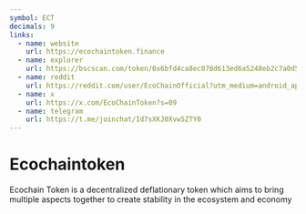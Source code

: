 ```yaml
---
symbol: ECT
decimals: 9
links:
  - name: website
    url: https://ecochaintoken.finance
  - name: explorer
    url: https://bscscan.com/token/0x6bfd4ca8ec078d613ed6a5248eb2c7a0d5c38b7b
  - name: reddit
    url: https://reddit.com/user/EcoChainOfficial?utm_medium=android_app&utm_source=share
  - name: x
    url: https://x.com/EcoChainToken?s=09
  - name: telegram
    url: https://t.me/joinchat/Id7sXKJ0Xvw5ZTY0
---
```


# Ecochaintoken

Ecochain Token is a decentralized deflationary token which aims to bring multiple aspects together to create stability in the ecosystem and economy
